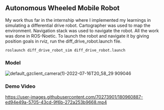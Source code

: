 ## Autonomous Wheeled Mobile Robot
My work thus far in the internship where I implemented my learnings in simulating a differential drive robot. Cartographer was used to map the environment. Navigation stack was used to navigate the robot. All the work was done in ROS-Noetic.
To launch the robot and navigate it by giving position goals in rviz, run the diff_drive_robot.launch file.
```
roslaunch diff_drive_robot_sim diff_drive_robot.launch
```
### Model
![default_gzclient_camera(1)-2022-07-16T20_58_29 909046](https://user-images.githubusercontent.com/70273901/180960188-cb0cbb8c-0b7c-4c05-a427-5e2bb95bf374.jpg)

### Demo Video
https://user-images.githubusercontent.com/70273901/180960887-ed94e49a-5705-43cd-9f6b-272a253b9668.mp4
